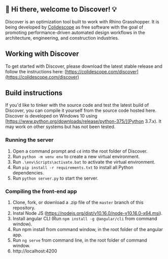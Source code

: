 ## 👋 Hi there, welcome to Discover! 💡

Discover is an optimization tool built to work with Rhino Grasshopper. It is being developed by [Colidescope](https://colidescope.com) as free software with the goal of promoting performance-driven automated design workflows in the architecture, engineering, and construction industries.

## Working with Discover

To get started with Discover, please download the latest stable release and follow the instructions here: [https://colidescope.com/discover](https://colidescope.com/discover)

## Build instructions

If you'd like to tinker with the source code and test the latest build of Discover, you can compile it yourself from the source code hosted here. Discover is developed on Windows 10 using [https://www.python.org/downloads/release/python-375/](Python 3.7.x). It may work on other systems but has not been tested.

### Running the server

1. Open a command prompt and `cd` into the root folder of Discover.
2. Run `python -m venv env` to create a new virtual environment.
3. Run `.\env\Scripts\activate.bat` to activate the virtual environment.
4. Run `pip install -r requirements.txt` to install all Python dependencies.
5. Run `python server.py` to start the server.

### Compiling the front-end app

1. Clone, fork, or download a .zip file of the `master` branch of this repository.
2. Instal Node JS (https://nodejs.org/dist/v10.16.0/node-v10.16.0-x64.msi).
3. Install angular CLI (Run `npm install -g @angular/cli` from command window).
4. Run npm install from command window, in the root folder of the angular app.
5. Run `ng serve` from command line, in the root folder of command window.
6. http://localhost:4200
